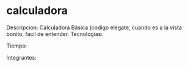 # calculadora

Descripcion: Calculadora Básica
(codigo elegate, cuando es a la vista bonito, facil de entender. 
Tecnologias:

Tiempo:

Integrantes:

